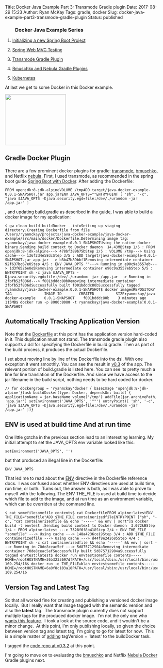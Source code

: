 Title: Docker Java Example Part 3: Transmode Gradle plugin
Date: 2017-08-29 15:23
Author: Ryan McKay
Tags: gradle, docker
Slug: docker-java-example-part3-transmode-gradle-plugin
Status: published

<div class="toc">

</p>

<h3 style="padding-left: 2em;">

</p>

Docker Java Example Series

</h3>

</p>

<ol>

</p>

<p>

<li>

[Initializing a new Spring Boot Project](http://againstentropy.blogspot.com/2017/07/docker-java-example-part-1-initializing.html)
</li>

</p>

<p>

<li>

[Spring Web MVC Testing](http://againstentropy.blogspot.com/2017/08/docker-java-example-part-2-spring-web.html)
</li>

</p>

<p>

<li>

[Transmode Gradle Plugin](http://againstentropy.blogspot.com/2017/08/docker-java-example-part3-transmode-gradle-plugin.html)
</li>

</p>

<p>

<li>

[Bmuschko and Nebula Gradle Plugins](http://againstentropy.blogspot.com/2017/09/docker-java-example-part-4-bmuschko-nebula-gradle-docker-plugins.html)
</li>

</p>

<p>

<li>

[Kubernetes](https://againstentropy.blogspot.com/2017/09/docker-java-example-part-5-kubernetes.html)
</li>

</p>

</ol>

</p>

</div>

</p>

At last we get to some Docker in this Docker example.  

<a href="https://blogger.googleusercontent.com/img/b/R29vZ2xl/AVvXsEjkS1UxytEi1RFoarWUj9WASlObDgxPUzxff1IA6GtmZYNqRgEK27Lv5GwfnRAuSRZ2It4A41u0XB6IHrGth2oWv3e2i1d1eypyxjkle_DiHb8CoS1PN4dtj8yWfQxZJFhsvELEUmP19ug/s1600/docker+logo.png" data-imageanchor="1"><img src="https://blogger.googleusercontent.com/img/b/R29vZ2xl/AVvXsEjkS1UxytEi1RFoarWUj9WASlObDgxPUzxff1IA6GtmZYNqRgEK27Lv5GwfnRAuSRZ2It4A41u0XB6IHrGth2oWv3e2i1d1eypyxjkle_DiHb8CoS1PN4dtj8yWfQxZJFhsvELEUmP19ug/s200/docker+logo.png" data-border="0" data-original-height="250" data-original-width="297" width="200" height="168" /></a>

  

<h2>

</p>

Gradle Docker Plugin

</h2>

</p>

There are a few prominent docker plugins for gradle: [transmode](https://github.com/Transmode/gradle-docker), [bmuschko](https://github.com/bmuschko/gradle-docker-plugin), and Netflix [nebula](https://github.com/nebula-plugins/nebula-docker-plugin). First, I used transmode, as recommended in the spring boot guide [Spring Boot with Docker](https://spring.io/guides/gs/spring-boot-docker/). After adding the Dockerfile:  

<div class="separator" style="clear: both; text-align: center;">

</p>

  

</div>

</p>

``` brush:
FROM openjdk:8-jdk-alpineVOLUME /tmpADD target/java-docker-example-0.0.1-SNAPSHOT.jar app.jarENV JAVA_OPTS=""ENTRYPOINT [ "sh", "-c", "java $JAVA_OPTS -Djava.security.egd=file:/dev/./urandom -jar /app.jar" ]
```

</p>

  

, and updating build.gradle as described in the guide, I was able to build a docker image for my application:  

  

``` brush:
$ gw clean build buildDocker --infoSetting up staging directory.Creating Dockerfile from file /Users/ryanmckay/projects/java-docker-example/java-docker-example/src/main/docker/Dockerfile.Determining image tag: ryanmckay/java-docker-example:0.0.1-SNAPSHOTUsing the native docker binary.Sending build context to Docker daemon  14.43MBStep 1/5 : FROM openjdk:8-jdk-alpine---> 478bf389b75bStep 2/5 : VOLUME /tmp---> Using cache---> 136f2d4e58dcStep 3/5 : ADD target/java-docker-example-0.0.1-SNAPSHOT.jar app.jar---> b3b47b89bbf1Removing intermediate container 92f637bc67e0Step 4/5 : ENV JAVA_OPTS ""---> Running in e90c9a3557eb---> 1d3f6526e8e5Removing intermediate container e90c9a3557ebStep 5/5 : ENTRYPOINT sh -c java $JAVA_OPTS -Djava.security.egd=file:/dev/./urandom -jar /app.jar---> Running in 2fbfb52f836d---> f001bdddc80bRemoving intermediate container 2fbfb52f836dSuccessfully built f001bdddc80bSuccessfully tagged ryanmckay/java-docker-example:0.0.1-SNAPSHOT$ docker imagesREPOSITORY                       TAG               IMAGE ID        CREATED          SIZEryanmckay/java-docker-example    0.0.1-SNAPSHOT    f001bdddc80b    3 minutes ago    115MB$ docker run -p 8080:8080 -t ryanmckay/java-docker-example:0.0.1-SNAPSHOT 
```

</p>

<h2>

</p>

Automatically Tracking Application Version

</h2>

</p>

<div>

</p>

Note that the [Dockerfile](https://github.com/ryanmckaytx/java-docker-example/blob/991edc8a2d668e3418aae9063b362b06315f6305/src/main/docker/Dockerfile) at this point has the application version hard-coded in it. This duplication must not stand. The transmode gradle plugin also supports a dsl for specifying the Dockerfile in build.gradle. Then as part of the build process, it produces the actual Dockerfile.  

  

I set about moving line by line of the Dockerfile into the dsl. With one exception it went smoothly. You can see the result in [v0.3](https://github.com/ryanmckaytx/java-docker-example/tree/v0.3) of the app. The relevant portion of build.gradle is listed here. You can see its pretty much a line for line translation of the Dockerfile. And since we have access to the jar filename in the build script, nothing needs to be hard coded for docker.

</div>

</p>

<div>

</p>

  

``` brush:
// for dockergroup = 'ryanmckay'docker { baseImage 'openjdk:8-jdk-alpine'}task buildDocker(type: Docker, dependsOn: build) { applicationName = jar.baseName volume('/tmp') addFile(jar.archivePath, 'app.jar') setEnvironment('JAVA_OPTS', '""') entryPoint([ 'sh', '-c', 'java $JAVA_OPTS -Djava.security.egd=file:/dev/./urandom -jar /app.jar' ])}
```

</p>

<h2>

</p>

ENV is used at build time And at run time

</h2>

</p>

</div>

</p>

<div>

</p>

One little gotcha in the previous section lead to an interesting learning. My initial attempt to set the JAVA_OPTS env variable looked like this:  

``` brush:
setEnvironment('JAVA_OPTS', '')
```

</p>

but that produced an illegal line in the Dockerfile:

  

``` brush:
ENV JAVA_OPTS
```

</p>

That led me to read about the [ENV](https://docs.docker.com/engine/reference/builder/#env) directive in the Dockerfile reference docs.  I was confused about whether ENV directives are used at build time, run time, or both.  Turns out, the answer is both, as I was able to prove to myself with the following. The ENV THE_FILE is used at build time to decide which file to add to the image, and at run time as an environment variable, which can be overriden at the command line.

  

  

``` brush:
$ cat somefilesomefile contents$ cat DockerfileFROM alpine:latestENV THE_FILE="somefile"ADD $THE_FILE containerizedfileENTRYPOINT ["sh", "-c", "cat containerizedfile && echo '-----' && env | sort"]$ docker build -t envtest .Sending build context to Docker daemon  3.072kBStep 1/4 : FROM alpine:latest ---> 7328f6f8b418Step 2/4 : ENV THE_FILE "somefile" ---> Using cache ---> 148a4236ce19Step 3/4 : ADD $THE_FILE containerizedfile ---> Using cache ---> d44f9e242685Step 4/4 : ENTRYPOINT sh -c cat containerizedfile && echo '-----' && env | sort ---> Running in 70de8ceac5ef ---> 5d875712904aRemoving intermediate container 70de8ceac5efSuccessfully built 5d875712904aSuccessfully tagged envtest:latest$ docker run envtestsomefile contents-----HOME=/rootHOSTNAME=36b3233697dfPATH=/usr/local/sbin:/usr/local/bin:/usr/sbin:/usr/bin:/sbin:/binPWD=/SHLVL=1THE_FILE=somefileno_proxy=*.local, 169.254/16$ docker run -e THE_FILE=blah envtestsomefile contents-----HOME=/rootHOSTNAME=6a0f8c183a18PATH=/usr/local/sbin:/usr/local/bin:/usr/sbin:/usr/bin:/sbin:/binPWD=/SHLVL=1THE_FILE=blahno_proxy=*.local, 169.254/16
```

</p>

</div>

</p>

<div>

</p>

<h2>

</p>

Version Tag and Latest Tag

</h2>

</p>

</div>

</p>

<div>

</p>

So that all worked fine for creating and publishing a versioned docker image locally.  But I really want that image tagged with the semantic version and also the **latest** tag.  The transmode plugin currently does not support multiple tags for the produced docker image.  I'm not the only one who [wants this feature](https://github.com/Transmode/gradle-docker/issues/98).  I took a look at the source code, and it wouldn't be a minor change.  At this point, I'm only publishing locally, so given the choice between version tag and latest tag, I'm going to go for latest for now.  This is a simple matter of [adding](https://github.com/ryanmckaytx/java-docker-example/commit/4f62d9aa5a5a3cf51160dd0cb230c19896bc6da2?diff=unified) tagVersion = 'latest' to the buildDocker task.  

  

I tagged the [code repo at v0.3.2](https://github.com/ryanmckaytx/java-docker-example/tree/v0.3.2) at this point.  

  

I'm going to move on to evaluating the [bmuschko](https://github.com/bmuschko/gradle-docker-plugin) and Netflix [Nebula Docker](https://github.com/nebula-plugins/nebula-docker-plugin) Gradle plugins next.

</div>

</p>

